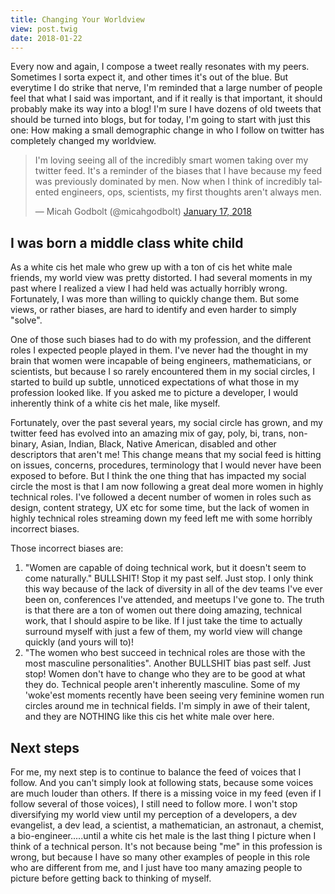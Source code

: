 ```yaml
---
title: Changing Your Worldview
view: post.twig
date: 2018-01-22
---
```


Every now and again, I compose a tweet really resonates with my peers. Sometimes I sorta expect it, and other times it's out of the blue. But everytime I do strike that nerve, I'm reminded that a large number of people feel that what I said was important, and if it really is that important, it should probably make its way into a blog! I'm sure I have dozens of old tweets that should be turned into blogs, but for today, I'm going to start with just this one: How making a small demographic change in who I follow on twitter has completely changed my worldview.

<blockquote class="twitter-tweet" data-conversation="none" data-lang="en"><p lang="en" dir="ltr">I&#39;m loving seeing all of the incredibly smart women taking over my twitter feed. It&#39;s a reminder of the biases that I have because my feed was previously dominated by men. Now when I think of incredibly talented engineers, ops, scientists, my first thoughts aren&#39;t always men.</p>&mdash; Micah Godbolt (@micahgodbolt) <a href="https://twitter.com/micahgodbolt/status/953747040827097088?ref_src=twsrc%5Etfw">January 17, 2018</a></blockquote>
<script async src="https://platform.twitter.com/widgets.js" charset="utf-8"></script>

## I was born a middle class white child

As a white cis het male who grew up with a ton of cis het white male friends, my world view was pretty distorted. I had several moments in my past where I realized a view I had held was actually horribly wrong. Fortunately, I was more than willing to quickly change them. But some views, or rather biases, are hard to identify and even harder to simply "solve". 

One of those such biases had to do with my profession, and the different roles I expected people played in them. I've never had the thought in my brain that women were incapable of being engineers, mathematicians, or scientists, but because I so rarely encountered them in my social circles, I started to build up subtle, unnoticed expectations of what those in my profession looked like. If you asked me to picture a developer, I would inherently think of a white cis het male, like myself.

Fortunately, over the past several years, my social circle has grown, and my twitter feed has evolved into an amazing mix of gay, poly, bi, trans, non-binary, Asian, Indian, Black, Native American, disabled and other descriptors that aren't me! This change means that my social feed is hitting on issues, concerns, procedures, terminology that I would never have been exposed to before. But I think the one thing that has impacted my social circle the most is that I am now following a great deal more women in highly technical roles. I've followed a decent number of women in roles such as design, content strategy, UX etc for some time, but the lack of women in highly technical roles streaming down my feed left me with some horribly incorrect biases.

Those incorrect biases are:

1. "Women are capable of doing technical work, but it doesn't seem to come naturally." BULLSHIT! Stop it my past self. Just stop. I only think this way because of the lack of diversity in all of the dev teams I've ever been on, conferences I've attended, and meetups I've gone to. The truth is that there are a ton of women out there doing amazing, technical work, that I should aspire to be like. If I just take the time to actually surround myself with just a few of them, my world view will change quickly (and yours will to)!
2. "The women who best succeed in technical roles are those with the most masculine personalities". Another BULLSHIT bias past self. Just stop! Women don't have to change who they are to be good at what they do. Technical people aren't inherently masculine. Some of my 'woke'est moments recently have been seeing very feminine women run circles around me in technical fields. I'm simply in awe of their talent, and they are NOTHING like this cis het white male over here.

## Next steps

For me, my next step is to continue to balance the feed of voices that I follow. And you can't simply look at following stats, because some voices are much louder than others. If there is a missing voice in my feed (even if I follow several of those voices), I still need to follow more. I won't stop diversifying my world view until my perception of a developers, a dev evangelist, a dev lead, a scientist, a mathematician, an astronaut, a chemist, a bio-engineer.....until a white cis het male is the last thing I picture when I think of a technical person. It's not because being "me" in this profession is wrong, but because I have so many other examples of people in this role who are different from me, and I just have too many amazing people to picture before getting back to thinking of myself.

